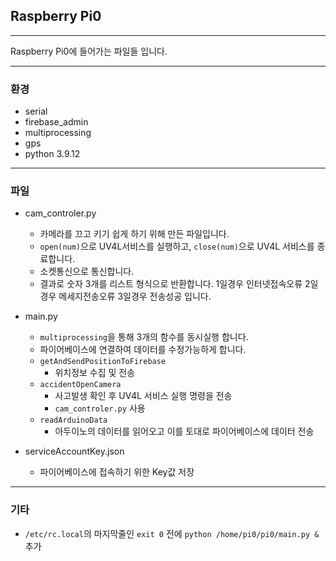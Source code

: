 ## Raspberry Pi0

---

Raspberry Pi0에 들어가는 파일들 입니다.

---

### 환경
- serial
- firebase_admin
- multiprocessing
- gps
- python 3.9.12

---

### 파일
- cam_controler.py
  - 카메라를 끄고 키기 쉽게 하기 위해 만든 파일입니다.
  - `open(num)`으로 UV4L서비스를 실행하고, `close(num)`으로 UV4L 서비스를 종료합니다.
  - 소켓통신으로 통신합니다.
  - 결과로 숫자 3개를 리스트 형식으로 반환합니다. 1일경우 인터넷접속오류 2일경우 메세지전송오류 3일경우 전송성공 입니다.

- main.py
  - `multiprocessing`을 통해 3개의 함수를 동시실행 합니다.
  - 파이어베이스에 연결하여 데이터를 수정가능하게 합니다.
  - `getAndSendPositionToFirebase`
    - 위치정보 수집 및 전송
  - `accidentOpenCamera`
    - 사고발생 확인 후 UV4L 서비스 실행 명령을 전송
    - `cam_controler.py` 사용
  - `readArduinoData`
    - 아두이노의 데이터를 읽어오고 이를 토대로 파이어베이스에 데이터 전송

- serviceAccountKey.json
  - 파이어베이스에 접속하기 위한 Key값 저장

---
### 기타

- `/etc/rc.local`의 마지막줄인 `exit 0` 전에 `python /home/pi0/pi0/main.py &` 추가